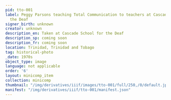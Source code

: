 ```yaml
---
pid: tto-001
label: Peggy Parsons teaching Total Communication to teachers at Cascade School for
  the Deaf
signer_birth: unknown
creator: unknown
description_en: Taken at Cascade School for the Deaf
description_sp: coming soon
description_fr: coming soon
location: Trinidad, Trinidad and Tobago
tag: historical-photo
_date: 1970s
object_type: image
language: not applicable
order: '6'
layout: minicomp_item
collection: minicomp
thumbnail: "/img/derivatives/iiif/images/tto-001/full/250,/0/default.jpg"
manifest: "/img/derivatives/iiif/tto-001/manifest.json"
---
```

